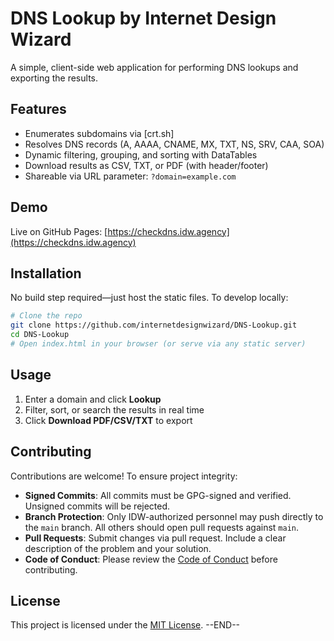 # DNS Lookup by Internet Design Wizard

A simple, client-side web application for performing DNS lookups and exporting the results.

## Features

- Enumerates subdomains via \[crt.sh]
- Resolves DNS records (A, AAAA, CNAME, MX, TXT, NS, SRV, CAA, SOA)
- Dynamic filtering, grouping, and sorting with DataTables
- Download results as CSV, TXT, or PDF (with header/footer)
- Shareable via URL parameter: `?domain=example.com`

## Demo

Live on GitHub Pages: [https://checkdns.idw.agency](https://checkdns.idw.agency)

## Installation

No build step required—just host the static files. To develop locally:

```bash
# Clone the repo
git clone https://github.com/internetdesignwizard/DNS-Lookup.git
cd DNS-Lookup
# Open index.html in your browser (or serve via any static server)
```

## Usage

1. Enter a domain and click **Lookup**
2. Filter, sort, or search the results in real time
3. Click **Download PDF/CSV/TXT** to export

## Contributing

Contributions are welcome! To ensure project integrity:

- **Signed Commits**: All commits must be GPG-signed and verified. Unsigned commits will be rejected.
- **Branch Protection**: Only IDW-authorized personnel may push directly to the `main` branch. All others should open pull requests against `main`.
- **Pull Requests**: Submit changes via pull request. Include a clear description of the problem and your solution.
- **Code of Conduct**: Please review the [Code of Conduct](CODE_OF_CONDUCT.md) before contributing.

## License

This project is licensed under the [MIT License](LICENSE.md).
--END--
